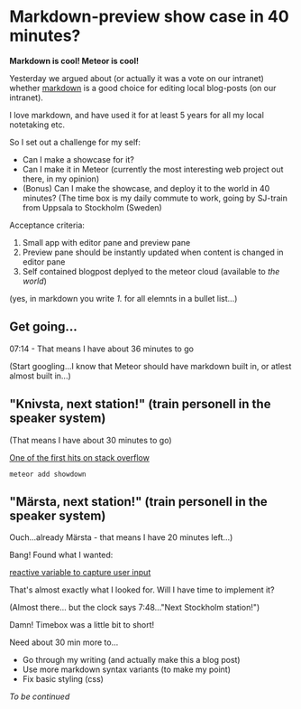 Markdown-preview show case in 40 minutes?
=========================================

**Markdown is cool! Meteor is cool!**

Yesterday we argued about (or actually it was a vote on our intranet) whether [markdown](http://daringfireball.net/projects/markdown/) is a good choice for editing local blog-posts (on our intranet).

I love markdown, and have used it for at least 5 years for all my local notetaking etc.

So I set out a challenge for my self:

* Can I make a showcase for it?
* Can I make it in Meteor (currently the most interesting web project out there, in my opinion)
* (Bonus) Can I make the showcase, and deploy it to the world in 40 minutes? (The time box is my daily commute to work, going by SJ-train from Uppsala to Stockholm (Sweden)

Acceptance criteria:

1. Small app with editor pane and preview pane
1. Preview pane should be instantly updated when content is changed in editor pane
1. Self contained blogpost deplyed to the meteor cloud (available to _the world_)

(yes, in markdown you write *1.* for all elemnts in a bullet list...)

Get going...
------------
07:14 - That means I have about 36 minutes to go

(Start googling...I know that Meteor should have markdown built in, or atlest almost built in...)

"Knivsta, next station!" (train personell in the speaker system)
------------------------------------------------------

(That means I have about 30 minutes to go)

[One of the first hits on stack overflow](http://stackoverflow.com/questions/17030845/how-does-one-actually-use-markdown-with-meteor)

    meteor add showdown

"Märsta, next station!" (train personell in the speaker system)
------------------------------------------------------

Ouch...already Märsta - that means I have 20 minutes left...)

Bang! Found what I wanted:

[reactive variable to capture user input](http://stackoverflow.com/questions/17181405/reactive-variable-to-capture-user-input-meteor)

That's almost exactly what I looked for.
Will I have time to implement it?

(Almost there... but the clock says 7:48..."Next Stockholm station!")

Damn! Timebox was a little bit to short!

Need about 30 min more to...

* Go through my writing (and actually make this a blog post)
* Use more markdown syntax variants (to make my point)
* Fix basic styling (css)

_To be continued_



